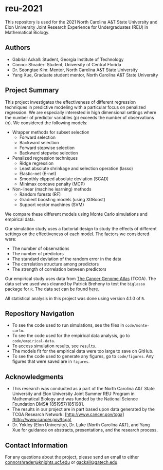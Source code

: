 # reu-2021

This repository is used for the 2021 North Carolina A&T State University and Elon University Joint Research Experience for Undergraduates (REU) in Mathematical Biology.

## Authors
- Gabrial Ackall: Student, Georgia Institute of Technology
- Connor Shrader: Student, University of Central Florida
- Dr. Seongtae Kim: Mentor, North Carolina A&T State University
- Yang Xue, Graduate student mentor, North Carolina A&T State University

## Project Summary

This project investigates the effectiveness of different regression techniques in predictive modeling with a particular focus on penalized regression. We are especially interested in high dimensional settings where the number of predictor variables (p) exceeds the number of observations (n). We considered the following models:

- Wrapper methods for subset selection
  - Forward selection
  - Backward selection
  - Forward stepwise selection
  - Backward stepwise selection
- Penalized regression techniques
  - Ridge regression
  - Least absolute shrinkage and selection operation (lasso)
  - Elastic-net (E-net)
  - Smoothly clipped absolute deviation (SCAD)
  - Minimax concave penalty (MCP)
- Non-linear (machine learning) methods
  - Random forests (RF)
  - Gradient boosting models (using XGBoost)
  - Support vector machines (SVM)

We compare these different models using Monte Carlo simulations and empirical data. 

Our simulation study uses a factorial design to study the effects of different settings on the effectiveness of each model. The factors we considered were:
- The number of observations
- The number of predictors
- The standard deviation of the random error in the data
- The correlation structure among predictors
- The strength of correlation between predictors

Our empirical study uses data from [The Cancer Genome Atlas](http://www.cancer.gov/tcga) (TCGA). The data set we used was cleaned by Patrick Breheny to test the `biglasso` package for `R`. The data set can be found [here](https://myweb.uiowa.edu/pbreheny/data/bcTCGA.html).

All statistical analysis in this project was done using version 4.1.0 of `R`. 

## Repository Navigation
- To see the code used to run simulations, see the files in `code/monte-carlo`.
- To see the code used for the empirical data analysis, go to `code/empirical-data`.
- To access simulation results, see `results`.
- The models fit for the empirical data were too large to save on GitHub.
- To see the code used to generate any figures, go to `code/figures`. Any figures that were saved are in `figures`.

## Acknowledgments
- This research was conducted as a part of the North Carolina A&T State University and Elon University Joint Summer REU Program in Mathematical Biology and was funded by the National Science Foundation DMS# 1851957/1851981.
- The results in our project are in part based upon data generated by the TCGA Research Network: [http://www.cancer.gov/tcga](http://www.cancer.gov/tcga)
- Dr. Yokley (Elon University), Dr. Luke (North Carolina A&T), and Yang Xue for guidance on abstracts, presentations, and the research process.

## Contact Information

For any questions about the project, please send an email to either [connorshrader@knights.ucf.edu](mailto:connorshrader@knights.ucf.edu) or [gackall@gatech.edu](mailto:gackall@gatech.edu).
